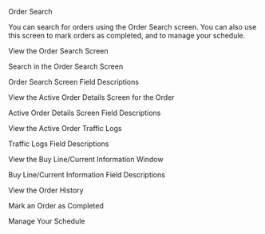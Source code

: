 Order Search

You can search for orders using the Order Search screen. You can also use this screen to mark orders as completed, and to manage your schedule.

View the Order Search Screen

Search in the Order Search Screen

Order Search Screen Field Descriptions

View the Active Order Details Screen for the Order

Active Order Details Screen Field Descriptions

View the Active Order Traffic Logs

Traffic Logs Field Descriptions

View the Buy Line/Current Information Window

Buy Line/Current Information Field Descriptions

View the Order History

Mark an Order as Completed

Manage Your Schedule
